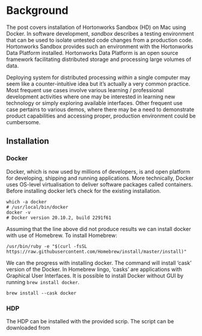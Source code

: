# Background

The post covers installation of Hortonworks Sandbox (HD) on Mac using
Docker. In software development, *sandbox* describes a testing
environment that can be used to isolate untested code changes from a
production code. Hortonworks Sandbox provides such an environment with
the Hortonworks Data Platform installed. Hortonworks Data Platform is an
open source framework facilitating distributed storage and processing
large volumes of data.

Deploying system for distributed processing *within* a single computer
may seem like a counter-intuitive idea but it’s actually a very common
practice. Most frequent use cases involve various learning /
professional development activities where one may be interested in
learning new technology or simply exploring available interfaces. Other
frequent use case pertains to various demos, where there may be a need
to demonstrate product capabilities and accessing proper, production
environment could be cumbersome.

## Installation

### Docker

Docker, which is now used by millions of developers, is and open
platform for developing, shipping and running applications. More
technically, Docker uses OS-level virtualisation to deliver software
packages called containers. Before installing docker let’s check for the
existing installation.

    which -a docker
    # /usr/local/bin/docker
    docker -v
    # Docker version 20.10.2, build 2291f61

Assuming that the line above did not produce results we can install
docker with use of Homebrew. To install Homebrew:

    /usr/bin/ruby -e "$(curl -fsSL https://raw.githubusercontent.com/Homebrew/install/master/install)"

We can the progress with installing docker. The command will install
‘cask’ version of the Docker. In Homebrew lingo, ‘casks’ are
applications with Graphical User Interfaces. It is possible to install
Docker without GUI by running `brew install docker`.

    brew install --cask docker

### HDP

The HDP can be installed with the provided scrip. The script can be
downloaded from
